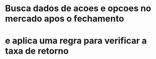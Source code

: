 # Busca dados de acoes e opcoes no mercado apos o fechamento
# e aplica uma regra para verificar a taxa de retorno 
